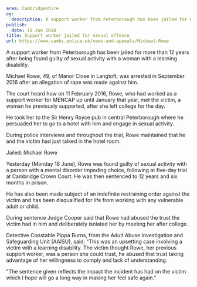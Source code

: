 ```yaml
area: Cambridgeshire
og:
  description: A support worker from Peterborough has been jailed for more than 12 years after being found guilty of sexual activity with a woman with a learning disability.
publish:
  date: 19 Jun 2018
title: Support worker jailed for sexual offence
url: https://www.cambs.police.uk/news-and-appeals/Michael-Rowe
```

A support worker from Peterborough has been jailed for more than 12 years after being found guilty of sexual activity with a woman with a learning disability.

Michael Rowe, 49, of Manor Close in Langtoft, was arrested in September 2016 after an allegation of rape was made against him.

The court heard how on 11 February 2016, Rowe, who had worked as a support worker for MENCAP up until January that year, met the victim, a woman he previously supported, after she left college for the day.

He took her to the Sir Henry Royce pub in central Peterborough where he persuaded her to go to a hotel with him and engage in sexual activity.

During police interviews and throughout the trial, Rowe maintained that he and the victim had just talked in the hotel room.

Jailed: Michael Rowe

Yesterday (Monday 18 June), Rowe was found guilty of sexual activity with a person with a mental disorder impeding choice, following at five-day trial at Cambridge Crown Court. He was then sentenced to 12 years and six months in prison.

He has also been made subject of an indefinite restraining order against the victim and has been disqualified for life from working with any vulnerable adult or child.

During sentence Judge Cooper said that Rowe had abused the trust the victim had in him and deliberately isolated her by meeting her after college.

Detective Constable Pippa Burns, from the Adult Abuse Investigation and Safeguarding Unit (AAISU), said: "This was an upsetting case involving a victim with a learning disability. The victim thought Rowe, her previous support worker, was a person she could trust, he abused that trust taking advantage of her willingness to comply and lack of understanding.

"The sentence given reflects the impact the incident has had on the victim which I hope will go a long way in making her feel safe again."
